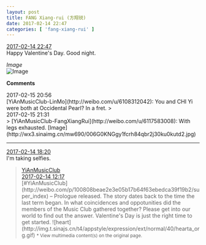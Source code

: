 ```yaml
---
layout: post
title: FANG Xiang-rui (方翔锐)
date: 2017-02-14 22:47
categories: [ 'fang-xiang-rui' ]
---
```


<div class="weibo-info">
  <a href="http://weibo.com/6117583008/EvxWFzG98">2017-02-14 22:47</a>
</div>
Happy Valentine's Day. Good night.

<!-- more -->

*Image*  
![Image](http://wx3.sinaimg.cn/mw690/006G0KNGgy1fcqdtdj9owj30qo0zkjz7.jpg)

**Comments**

<div class="weibo-info">2017-02-15 20:56</div>
[YiAnMusicClub-LinMo](http://weibo.com/u/6108312042): You and CHI Yi were both at Occidental Pearl? In a fret.
> <div class="weibo-info">2017-02-15 21:31</div>
> [YiAnMusicClub-FangXiangRui](http://weibo.com/u/6117583008): With legs exhausted. [Image](http://wx3.sinaimg.cn/mw690/006G0KNGgy1fcrh84qbr2j30ku0kutd2.jpg)

---

<div class="weibo-info">
  <a href="http://weibo.com/6117583008/EvwccbmhE">2017-02-14 18:20</a>
</div>
I'm taking selfies.

> <div class="weibo-post-name">
>   <a href="http://weibo.com/u/6094546964">YiAnMusicClub</a>
> </div>
> <div class="weibo-info">
>   <a href="http://weibo.com/6094546964/EvtOT4vfV">2017-02-14 12:17</a>
> </div>  
> [#YiAnMusicClub](http://weibo.com/p/100808beae2e3e05b17b64f63ebedca39f19b2/super_index) – Prologue released. The story dates back to the time the last term began. In what coincidences and oppotunities did the members of the Music Club gathered together? Please get into our world to find out the answer. Valentine's Day is just the right time to get started. ![heart](http://img.t.sinajs.cn/t4/appstyle/expression/ext/normal/40/hearta_org.gif)  
> <small>* View multimedia content(s) on the original page.</small>
